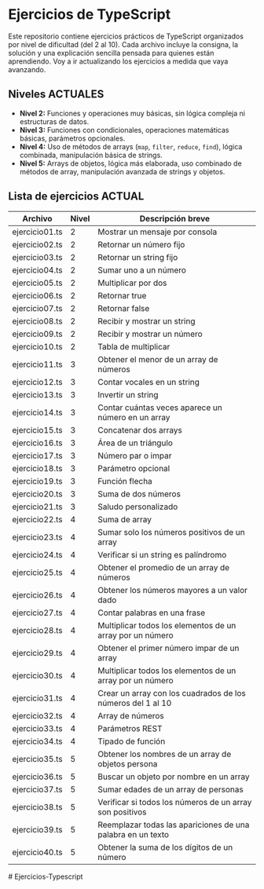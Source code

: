 # Ejercicios de TypeScript

Este repositorio contiene ejercicios prácticos de TypeScript organizados por nivel de dificultad (del 2 al 10). Cada archivo incluye la consigna, la solución y una explicación sencilla pensada para quienes están aprendiendo. Voy a ir actualizando los ejercicios a medida que vaya avanzando.

## Niveles ACTUALES
- **Nivel 2:** Funciones y operaciones muy básicas, sin lógica compleja ni estructuras de datos.
- **Nivel 3:** Funciones con condicionales, operaciones matemáticas básicas, parámetros opcionales.
- **Nivel 4:** Uso de métodos de arrays (`map`, `filter`, `reduce`, `find`), lógica combinada, manipulación básica de strings.
- **Nivel 5:** Arrays de objetos, lógica más elaborada, uso combinado de métodos de array, manipulación avanzada de strings y objetos.

## Lista de ejercicios ACTUAL

| Archivo         | Nivel | Descripción breve                                 |
|----------------|-------|--------------------------------------------------|
| ejercicio01.ts | 2     | Mostrar un mensaje por consola                   |
| ejercicio02.ts | 2     | Retornar un número fijo                          |
| ejercicio03.ts | 2     | Retornar un string fijo                          |
| ejercicio04.ts | 2     | Sumar uno a un número                            |
| ejercicio05.ts | 2     | Multiplicar por dos                              |
| ejercicio06.ts | 2     | Retornar true                                    |
| ejercicio07.ts | 2     | Retornar false                                   |
| ejercicio08.ts | 2     | Recibir y mostrar un string                      |
| ejercicio09.ts | 2     | Recibir y mostrar un número                      |
| ejercicio10.ts | 2     | Tabla de multiplicar                             |
| ejercicio11.ts | 3     | Obtener el menor de un array de números          |
| ejercicio12.ts | 3     | Contar vocales en un string                      |
| ejercicio13.ts | 3     | Invertir un string                               |
| ejercicio14.ts | 3     | Contar cuántas veces aparece un número en un array|
| ejercicio15.ts | 3     | Concatenar dos arrays                            |
| ejercicio16.ts | 3     | Área de un triángulo                             |
| ejercicio17.ts | 3     | Número par o impar                               |
| ejercicio18.ts | 3     | Parámetro opcional                               |
| ejercicio19.ts | 3     | Función flecha                                   |
| ejercicio20.ts | 3     | Suma de dos números                              |
| ejercicio21.ts | 3     | Saludo personalizado                             |
| ejercicio22.ts | 4     | Suma de array                                    |
| ejercicio23.ts | 4     | Sumar solo los números positivos de un array     |
| ejercicio24.ts | 4     | Verificar si un string es palíndromo             |
| ejercicio25.ts | 4     | Obtener el promedio de un array de números       |
| ejercicio26.ts | 4     | Obtener los números mayores a un valor dado      |
| ejercicio27.ts | 4     | Contar palabras en una frase                     |
| ejercicio28.ts | 4     | Multiplicar todos los elementos de un array por un número |
| ejercicio29.ts | 4     | Obtener el primer número impar de un array       |
| ejercicio30.ts | 4     | Multiplicar todos los elementos de un array por un número |
| ejercicio31.ts | 4     | Crear un array con los cuadrados de los números del 1 al 10 |
| ejercicio32.ts | 4     | Array de números                                 |
| ejercicio33.ts | 4     | Parámetros REST                                  |
| ejercicio34.ts | 4     | Tipado de función                                |
| ejercicio35.ts | 5     | Obtener los nombres de un array de objetos persona|
| ejercicio36.ts | 5     | Buscar un objeto por nombre en un array          |
| ejercicio37.ts | 5     | Sumar edades de un array de personas             |
| ejercicio38.ts | 5     | Verificar si todos los números de un array son positivos |
| ejercicio39.ts | 5     | Reemplazar todas las apariciones de una palabra en un texto |
| ejercicio40.ts | 5     | Obtener la suma de los dígitos de un número      |


#   E j e r c i c i o s - T y p e s c r i p t  
 